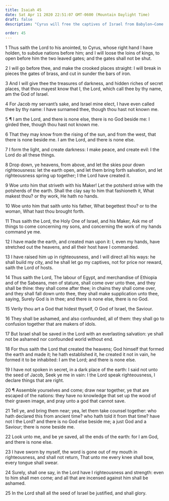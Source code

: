 ```yaml
---
title: Isaiah 45
date: Sat Apr 11 2020 22:51:07 GMT-0600 (Mountain Daylight Time)
draft: false
description: "Cyrus will free the captives of Israel from Babylon—Come unto Jehovah (Christ) and be saved—To Him every knee will bow and every tongue will take an oath."

order: 45
---
```

    
1 Thus saith the Lord to his anointed, to Cyrus, whose right hand I have holden, to subdue nations before him; and I will loose the loins of kings, to open before him the two leaved gates; and the gates shall not be shut.

2 I will go before thee, and make the crooked places straight: I will break in pieces the gates of brass, and cut in sunder the bars of iron.

3 And I will give thee the treasures of darkness, and hidden riches of secret places, that thou mayest know that I, the Lord, which call thee by thy name, am the God of Israel.

4 For Jacob my servant’s sake, and Israel mine elect, I have even called thee by thy name: I have surnamed thee, though thou hast not known me.

5 ¶ I am the Lord, and there is none else, there is no God beside me: I girded thee, though thou hast not known me.

6 That they may know from the rising of the sun, and from the west, that there is none beside me. I am the Lord, and there is none else.

7 I form the light, and create darkness: I make peace, and create evil: I the Lord do all these things.

8 Drop down, ye heavens, from above, and let the skies pour down righteousness: let the earth open, and let them bring forth salvation, and let righteousness spring up together; I the Lord have created it.

9 Woe unto him that striveth with his Maker! Let the potsherd strive with the potsherds of the earth. Shall the clay say to him that fashioneth it, What makest thou? or thy work, He hath no hands.

10 Woe unto him that saith unto his father, What begettest thou? or to the woman, What hast thou brought forth.

11 Thus saith the Lord, the Holy One of Israel, and his Maker, Ask me of things to come concerning my sons, and concerning the work of my hands command ye me.

12 I have made the earth, and created man upon it: I, even my hands, have stretched out the heavens, and all their host have I commanded.

13 I have raised him up in righteousness, and I will direct all his ways: he shall build my city, and he shall let go my captives, not for price nor reward, saith the Lord of hosts.

14 Thus saith the Lord, The labour of Egypt, and merchandise of Ethiopia and of the Sabeans, men of stature, shall come over unto thee, and they shall be thine: they shall come after thee; in chains they shall come over, and they shall fall down unto thee, they shall make supplication unto thee, saying, Surely God is in thee; and there is none else, there is no God.

15 Verily thou art a God that hidest thyself, O God of Israel, the Saviour.

16 They shall be ashamed, and also confounded, all of them: they shall go to confusion together that are makers of idols.

17 But Israel shall be saved in the Lord with an everlasting salvation: ye shall not be ashamed nor confounded world without end.

18 For thus saith the Lord that created the heavens; God himself that formed the earth and made it; he hath established it, he created it not in vain, he formed it to be inhabited: I am the Lord; and there is none else.

19 I have not spoken in secret, in a dark place of the earth: I said not unto the seed of Jacob, Seek ye me in vain: I the Lord speak righteousness, I declare things that are right.

20 ¶ Assemble yourselves and come; draw near together, ye that are escaped of the nations: they have no knowledge that set up the wood of their graven image, and pray unto a god that cannot save.

21 Tell ye, and bring them near; yea, let them take counsel together: who hath declared this from ancient time? who hath told it from that time? have not I the Lord? and there is no God else beside me; a just God and a Saviour; there is none beside me.

22 Look unto me, and be ye saved, all the ends of the earth: for I am God, and there is none else.

23 I have sworn by myself, the word is gone out of my mouth in righteousness, and shall not return, That unto me every knee shall bow, every tongue shall swear.

24 Surely, shall one say, in the Lord have I righteousness and strength: even to him shall men come; and all that are incensed against him shall be ashamed.

25 In the Lord shall all the seed of Israel be justified, and shall glory.

